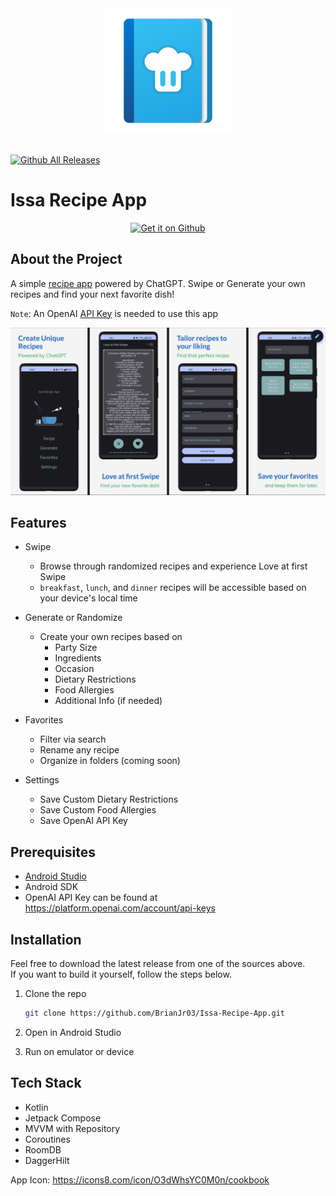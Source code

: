 <div align="center">
  <img width="200" src="https://github.com/BrianJr03/Issa-Recipe-App/blob/main/docs/assets/icons8-cookbook-512.png">
  <br><br>
</div>

[![Github All Releases](https://img.shields.io/github/downloads/BrianJr03/Issa-Recipe-App/total.svg)](https://github.com/BrianJr03/Issa-Recipe-App/releases/latest)

# Issa Recipe App

<div align="center">
<a href='https://github.com/BrianJr03/Issa-Recipe-App/releases/latest'><img alt='Get it on Github' src='https://raw.githubusercontent.com/ismartcoding/plain-app/main/assets/get-it-on-github.png' height='80px'/></a>
</div>

## About the Project

A simple [recipe app](https://youtu.be/8a2mytF2KMw) powered by ChatGPT. Swipe or Generate your own recipes and find your next favorite dish!

`Note`: An OpenAI [API Key](https://platform.openai.com/account/api-keys) is needed to use this app

<div align="center">
  <img src="https://github.com/BrianJr03/Issa-Recipe-App/blob/main/docs/assets/recipe_app_ss.png"/>
</div>

## Features

- Swipe
  - Browse through randomized recipes and experience Love at first Swipe
  - `breakfast`, `lunch`, and `dinner` recipes will be accessible based on your device's local time

- Generate or Randomize

  - Create your own recipes based on
    - Party Size
    - Ingredients
    - Occasion
    - Dietary Restrictions
    - Food Allergies
    - Additional Info (if needed)
   
- Favorites
   - Filter via search
   - Rename any recipe
   - Organize in folders (coming soon)
  
- Settings
    - Save Custom Dietary Restrictions
    - Save Custom Food Allergies
    - Save OpenAI API Key

## Prerequisites

- [Android Studio](https://developer.android.com/studio)
- Android SDK
- OpenAI API Key can be found at <https://platform.openai.com/account/api-keys>

## Installation

Feel free to download the latest release from one of the sources above.  
If you want to build it yourself, follow the steps below.

1. Clone the repo

   ```sh
   git clone https://github.com/BrianJr03/Issa-Recipe-App.git
   ```

2. Open in Android Studio
3. Run on emulator or device

## Tech Stack

- Kotlin
- Jetpack Compose
- MVVM with Repository
- Coroutines
- RoomDB
- DaggerHilt

App Icon: https://icons8.com/icon/O3dWhsYC0M0n/cookbook
